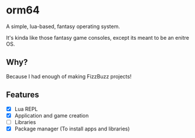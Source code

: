 # orm64

A simple, lua-based, fantasy operating system.

It's kinda like those fantasy game consoles, except its meant to be an enitre OS.

## Why?

Because I had enough of making FizzBuzz projects!

## Features

- [X] Lua REPL
- [X] Application and game creation
- [ ] Libraries
- [X] Package manager (To install apps and libraries)
